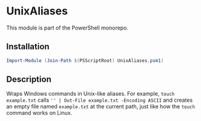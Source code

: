 # UnixAliases

This module is part of the PowerShell monorepo.

## Installation

```powershell
Import-Module (Join-Path $(PSScriptRoot) UnixAliases.psm1)
```

## Description

Wraps Windows commands in Unix-like aliases. For example, `touch example.txt` calls `'' | Out-File example.txt -Encoding ASCII` and creates an empty file named `example.txt` at the current path, just like how the `touch` command works on Linux.
